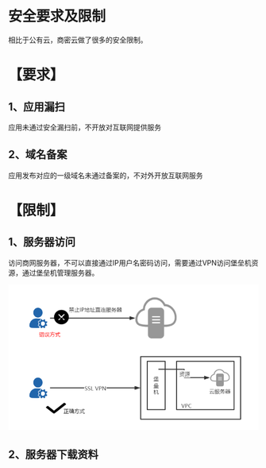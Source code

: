 # 安全要求及限制

相比于公有云，商密云做了很多的安全限制。

# 【要求】

## 1、应用漏扫

应用未通过安全漏扫前，不开放对互联网提供服务

## 2、域名备案

应用发布对应的一级域名未通过备案的，不对外开放互联网服务

# 【限制】

## 1、服务器访问

访问商网服务器，不可以直接通过IP用户名密码访问，需要通过VPN访问堡垒机资源，通过堡垒机管理服务器。

![](/assets/服务器访问方式)

## 2、服务器下载资料



